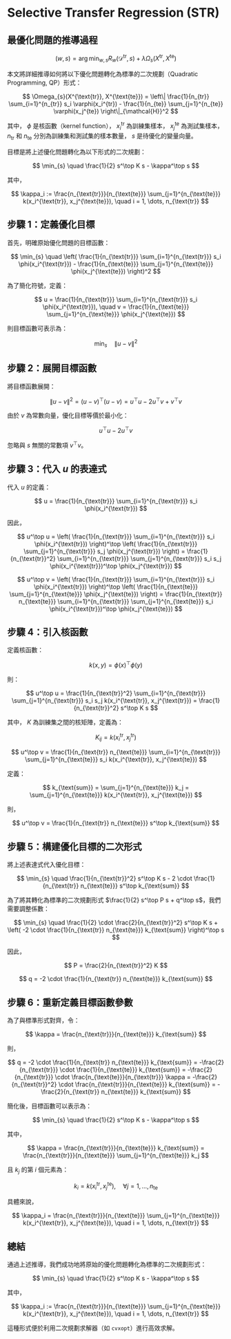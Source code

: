 # Selective Transfer Regression (STR)

## 最優化問題的推導過程

$$
(w, s) = \arg\min_{w, s} R_{w}(\mathcal{D}^{\text{tr}}, s) + \lambda \Omega_{s}(X^{\text{tr}}, X^{\text{te}})
$$

本文將詳細推導如何將以下優化問題轉化為標準的二次規劃（Quadratic Programming, QP）形式：

$$
\Omega_{s}(X^{\text{tr}}, X^{\text{te}}) = \left\| \frac{1}{n_{tr}} \sum_{i=1}^{n_{tr}} s_i \varphi(x_i^{tr}) - \frac{1}{n_{te}} \sum_{j=1}^{n_{te}} \varphi(x_j^{te}) \right\|_{\mathcal{H}}^2
$$

其中， $\phi$ 是核函數（kernel function）， $x_i^{\text{tr}}$ 為訓練集樣本， $x_j^{\text{te}}$ 為測試集樣本， $n_{\text{tr}}$ 和 $n_{\text{te}}$ 分別為訓練集和測試集的樣本數量， $s$ 是待優化的變量向量。

目標是將上述優化問題轉化為以下形式的二次規劃：

$$
\min_{s} \quad \frac{1}{2} s^\top K s - \kappa^\top s
$$

其中，

$$
\kappa_i := \frac{n_{\text{tr}}}{n_{\text{te}}} \sum_{j=1}^{n_{\text{te}}} k(x_i^{\text{tr}}, x_j^{\text{te}}), \quad i = 1, \dots, n_{\text{tr}}
$$

## 步驟 1：定義優化目標

首先，明確原始優化問題的目標函數：

$$
\min_{s} \quad \left( \frac{1}{n_{\text{tr}}} \sum_{i=1}^{n_{\text{tr}}} s_i \phi(x_i^{\text{tr}}) - \frac{1}{n_{\text{te}}} \sum_{j=1}^{n_{\text{te}}} \phi(x_j^{\text{te}}) \right)^2
$$

為了簡化符號，定義：

$$
u = \frac{1}{n_{\text{tr}}} \sum_{i=1}^{n_{\text{tr}}} s_i \phi(x_i^{\text{tr}}), \quad v = \frac{1}{n_{\text{te}}} \sum_{j=1}^{n_{\text{te}}} \phi(x_j^{\text{te}})
$$

則目標函數可表示為：

$$
\min_{s} \quad \| u - v \|^2
$$

## 步驟 2：展開目標函數

將目標函數展開：

$$
\| u - v \|^2 = (u - v)^\top (u - v) = u^\top u - 2 u^\top v + v^\top v
$$

由於 $v$ 為常數向量，優化目標等價於最小化：

$$
u^\top u - 2 u^\top v
$$

忽略與 $s$ 無關的常數項 $v^\top v$。

## 步驟 3：代入 $u$ 的表達式

代入 $u$ 的定義：

$$
u = \frac{1}{n_{\text{tr}}} \sum_{i=1}^{n_{\text{tr}}} s_i \phi(x_i^{\text{tr}})
$$

因此，

$$
u^\top u = \left( \frac{1}{n_{\text{tr}}} \sum_{i=1}^{n_{\text{tr}}} s_i \phi(x_i^{\text{tr}}) \right)^\top \left( \frac{1}{n_{\text{tr}}} \sum_{j=1}^{n_{\text{tr}}} s_j \phi(x_j^{\text{tr}}) \right) = \frac{1}{n_{\text{tr}}^2} \sum_{i=1}^{n_{\text{tr}}} \sum_{j=1}^{n_{\text{tr}}} s_i s_j \phi(x_i^{\text{tr}})^\top \phi(x_j^{\text{tr}}) 
$$

$$
u^\top v = \left( \frac{1}{n_{\text{tr}}} \sum_{i=1}^{n_{\text{tr}}} s_i \phi(x_i^{\text{tr}}) \right)^\top \left( \frac{1}{n_{\text{te}}} \sum_{j=1}^{n_{\text{te}}} \phi(x_j^{\text{te}}) \right) = \frac{1}{n_{\text{tr}} n_{\text{te}}} \sum_{i=1}^{n_{\text{tr}}} \sum_{j=1}^{n_{\text{te}}} s_i \phi(x_i^{\text{tr}})^\top \phi(x_j^{\text{te}}) 
$$

## 步驟 4：引入核函數

定義核函數：

$$
k(x, y) = \phi(x)^\top \phi(y)
$$

則：

$$
u^\top u = \frac{1}{n_{\text{tr}}^2} \sum_{i=1}^{n_{\text{tr}}} \sum_{j=1}^{n_{\text{tr}}} s_i s_j k(x_i^{\text{tr}}, x_j^{\text{tr}}) = \frac{1}{n_{\text{tr}}^2} s^\top K s
$$

其中， $K$ 為訓練集之間的核矩陣，定義為：

$$
K_{ij} = k(x_i^{\text{tr}}, x_j^{\text{tr}})
$$

$$
u^\top v = \frac{1}{n_{\text{tr}} n_{\text{te}}} \sum_{i=1}^{n_{\text{tr}}} \sum_{j=1}^{n_{\text{te}}} s_i k(x_i^{\text{tr}}, x_j^{\text{te}})
$$

定義：

$$
k_{\text{sum}} = \sum_{j=1}^{n_{\text{te}}} k_j = \sum_{j=1}^{n_{\text{te}}} k(x_i^{\text{tr}}, x_j^{\text{te}})
$$

則，

$$
u^\top v = \frac{1}{n_{\text{tr}} n_{\text{te}}} s^\top k_{\text{sum}}
$$

## 步驟 5：構建優化目標的二次形式

將上述表達式代入優化目標：

$$
\min_{s} \quad \frac{1}{n_{\text{tr}}^2} s^\top K s - 2 \cdot \frac{1}{n_{\text{tr}} n_{\text{te}}} s^\top k_{\text{sum}}
$$

為了將其轉化為標準的二次規劃形式 $\frac{1}{2} s^\top P s + q^\top s$，我們需要調整係數：

$$
\min_{s} \quad \frac{1}{2} \cdot \frac{2}{n_{\text{tr}}^2} s^\top K s + \left( -2 \cdot \frac{1}{n_{\text{tr}} n_{\text{te}}} k_{\text{sum}} \right)^\top s
$$

因此，

$$
P = \frac{2}{n_{\text{tr}}^2} K
$$

$$
q = -2 \cdot \frac{1}{n_{\text{tr}} n_{\text{te}}} k_{\text{sum}}
$$

## 步驟 6：重新定義目標函數參數

為了與標準形式對齊，令：

$$
\kappa = \frac{n_{\text{tr}}}{n_{\text{te}}} k_{\text{sum}}
$$

則，

$$
q = -2 \cdot \frac{1}{n_{\text{tr}} n_{\text{te}}} k_{\text{sum}} = -\frac{2}{n_{\text{tr}}} \cdot \frac{1}{n_{\text{te}}} k_{\text{sum}} = -\frac{2}{n_{\text{tr}}} \cdot \frac{n_{\text{te}}}{n_{\text{tr}}} \kappa = -\frac{2}{n_{\text{tr}}^2} \cdot \frac{n_{\text{tr}}}{n_{\text{te}}} k_{\text{sum}} = -\frac{2}{n_{\text{tr}} n_{\text{te}}} k_{\text{sum}}
$$

簡化後，目標函數可以表示為：

$$
\min_{s} \quad \frac{1}{2} s^\top K s - \kappa^\top s
$$

其中，

$$
\kappa = \frac{n_{\text{tr}}}{n_{\text{te}}} k_{\text{sum}} = \frac{n_{\text{tr}}}{n_{\text{te}}} \sum_{j=1}^{n_{\text{te}}} k_j
$$

且 $k_j$ 的第 $i$ 個元素為：

$$
k_i = k(x_i^{\text{tr}}, x_j^{\text{te}}), \quad \forall j = 1, \dots, n_{\text{te}}
$$

具體來說，

$$
\kappa_i = \frac{n_{\text{tr}}}{n_{\text{te}}} \sum_{j=1}^{n_{\text{te}}} k(x_i^{\text{tr}}, x_j^{\text{te}}), \quad i = 1, \dots, n_{\text{tr}}
$$

## 總結

通過上述推導，我們成功地將原始的優化問題轉化為標準的二次規劃形式：

$$
\min_{s} \quad \frac{1}{2} s^\top K s - \kappa^\top s
$$

其中，

$$
\kappa_i := \frac{n_{\text{tr}}}{n_{\text{te}}} \sum_{j=1}^{n_{\text{te}}} k(x_i^{\text{tr}}, x_j^{\text{te}}), \quad i = 1, \dots, n_{\text{tr}}
$$

這種形式便於利用二次規劃求解器（如 `cvxopt`）進行高效求解。
